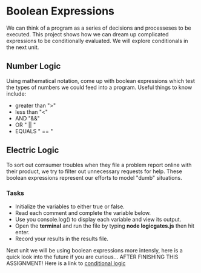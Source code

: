 # Boolean Expressions
We can think of a program as a series of decisions and processeses to be executed.  This project shows how we can dream up complicated expressions to be conditionally evaluated.  We will explore conditionals in the next unit.

## Number Logic
Using mathematical notation, come up with boolean expressions which test the types of numbers we could feed into a program.  Useful things to know include:
-  greater than ">"
-  less than "<"
-  AND "&&"
-  OR " || "
-  EQUALS " == "

## Electric Logic
To sort out comsumer troubles when they file a problem report online with their product, we try to filter out unnecessary requests for help.  These boolean expressions represent our efforts to model "dumb" situations.

### Tasks
-  Initialize the variables to either  true or false.
-  Read each comment and complete the variable below.
-  Use you console.log() to display each variable and view its output.
-  Open the **terminal** and run the file by typing **node logicgates.js** then hit enter.
-  Record your results in the results file.

Next unit we will be using boolean expressions more intensly, here is a quick look into the future if you are curious... AFTER FINISHING THIS ASSIGNMENT! Here is a link to [conditional logic](https://developer.mozilla.org/en-US/docs/Learn/JavaScript/Building_blocks/conditionals)